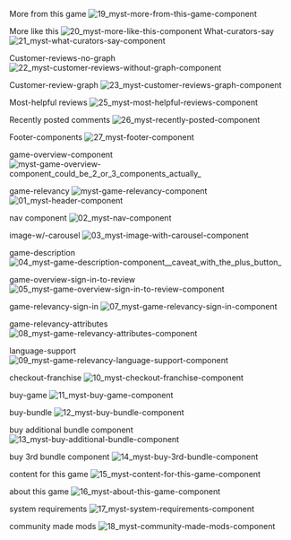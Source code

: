 More from this game
![19_myst-more-from-this-game-component](uploads/16f25c0b0b2bf6f40edc0dea14339534/19_myst-more-from-this-game-component.png)

More like this
![20_myst-more-like-this-component](uploads/5fead1f855487eead63807fe350f74a0/20_myst-more-like-this-component.png)
What-curators-say
![21_myst-what-curators-say-component](uploads/c43a6ec14284394564289e796cbb45a1/21_myst-what-curators-say-component.png)

Customer-reviews-no-graph
![22_myst-customer-reviews-without-graph-component](uploads/75a9bf51c6e5a0398fa65275e09497e1/22_myst-customer-reviews-without-graph-component.png)

Customer-review-graph
![23_myst-customer-reviews-graph-component](uploads/b195a4e75c3ad4855419604e070c013b/23_myst-customer-reviews-graph-component.png)

Most-helpful reviews
![25_myst-most-helpful-reviews-component](uploads/77684b2ba9f0aaa41a559437425f9a0c/25_myst-most-helpful-reviews-component.png)

Recently posted comments
![26_myst-recently-posted-component](uploads/0e4b0297c9dd56f7e4bc1a010164bd65/26_myst-recently-posted-component.png)

Footer-components
![27_myst-footer-component](uploads/7124d3c114361b06022defed1aa54dc0/27_myst-footer-component.png)

game-overview-component
![myst-game-overview-component_could_be_2_or_3_components_actually_](uploads/f6c5586e4351e07ba6c26a1483aeb675/myst-game-overview-component_could_be_2_or_3_components_actually_.png)

game-relevancy
![myst-game-relevancy-component](uploads/8d3eb9b59bc94cbd23fcd8e466b4934d/myst-game-relevancy-component.png)![01_myst-header-component](uploads/1a9f59d7d1e5b34f08778763c9060323/01_myst-header-component.png)

nav component
![02_myst-nav-component](uploads/10367a1eae2e691f61c8bd1b29f4dcea/02_myst-nav-component.png)

image-w/-carousel
![03_myst-image-with-carousel-component](uploads/9a10b52202220b6e8d362379a8af757b/03_myst-image-with-carousel-component.png)

game-description
![04_myst-game-description-component__caveat_with_the_plus_button_](uploads/41200318402b354934133334f05ac96f/04_myst-game-description-component__caveat_with_the_plus_button_.png)

game-overview-sign-in-to-review
![05_myst-game-overview-sign-in-to-review-component](uploads/c62c4e1369833158d9dfa28f72ee7e52/05_myst-game-overview-sign-in-to-review-component.png)

game-relevancy-sign-in
![07_myst-game-relevancy-sign-in-component](uploads/ba2f06b9b6533fdc9a4b8c3d24cd3d65/07_myst-game-relevancy-sign-in-component.png)

game-relevancy-attributes
![08_myst-game-relevancy-attributes-component](uploads/63b29d86f8490cfda970c09c95ef072d/08_myst-game-relevancy-attributes-component.png)

language-support
![09_myst-game-relevancy-language-support-component](uploads/75a849c95dad4d27193f0448fc916042/09_myst-game-relevancy-language-support-component.png)

checkout-franchise
![10_myst-checkout-franchise-component](uploads/59a18d5b5d9486a60a4b4b596125d8ea/10_myst-checkout-franchise-component.png)

buy-game
![11_myst-buy-game-component](uploads/b00e0a1e0e26dec5de689925f81931a3/11_myst-buy-game-component.png)

buy-bundle
![12_myst-buy-bundle-component](uploads/0b298e3f578154c3690551c0e55837bd/12_myst-buy-bundle-component.png)

buy additional bundle component
![13_myst-buy-additional-bundle-component](uploads/d4be1d31f20ad2d0f3748317668887de/13_myst-buy-additional-bundle-component.png)

buy 3rd bundle component
![14_myst-buy-3rd-bundle-component](uploads/cbf08919c32ed6bf31e505d233d70efc/14_myst-buy-3rd-bundle-component.png)

content for this game
![15_myst-content-for-this-game-component](uploads/d339267ed2788f872599b11406d424a7/15_myst-content-for-this-game-component.png)

about this game 
![16_myst-about-this-game-component](uploads/d049e80cf3941bd257fa168e6dd6b60c/16_myst-about-this-game-component.png)

system requirements
![17_myst-system-requirements-component](uploads/ae5195f6e74be1a805e8e9377614c1af/17_myst-system-requirements-component.png)

community made mods
![18_myst-community-made-mods-component](uploads/6334472f94f509035c4c85e94a0c4ba4/18_myst-community-made-mods-component.png)


